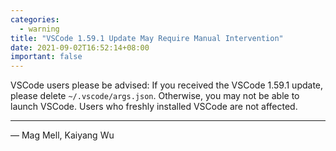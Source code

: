 ```yaml
---
categories:
  - warning
title: "VSCode 1.59.1 Update May Require Manual Intervention"
date: 2021-09-02T16:52:14+08:00
important: false
---
```


VSCode users please be advised: If you received the VSCode 1.59.1 update,
please delete `~/.vscode/args.json`. Otherwise, you may not be able to launch VSCode.
Users who freshly installed VSCode are not affected.

---

— Mag Mell, Kaiyang Wu
